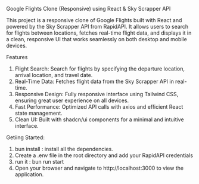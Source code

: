 Google Flights Clone (Responsive) using React & Sky Scrapper API


This project is a responsive clone of Google Flights built with React and powered by the Sky Scrapper API from RapidAPI. It allows users to search for flights 
between locations, fetches real-time flight data, and displays it in a clean, responsive UI that works seamlessly on both desktop and mobile devices.

Features

1. Flight Search: Search for flights by specifying the departure location, arrival location, and travel date.
2. Real-Time Data: Fetches flight data from the Sky Scrapper API in real-time.
3. Responsive Design: Fully responsive interface using Tailwind CSS, ensuring great user experience on all devices.
4. Fast Performance: Optimized API calls with axios and efficient React state management.
5. Clean UI: Built with shadcn/ui components for a minimal and intuitive interface.


Getiing Started: 

1. bun install : install all the dependencies.
2. Create a .env file in the root directory and add your RapidAPI credentials
3. run it : bun run start
4. Open your browser and navigate to http://localhost:3000 to view the application.

